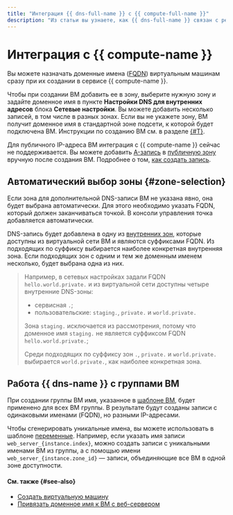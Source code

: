 ```yaml
---
title: "Интеграция {{ dns-full-name }} с {{ compute-full-name }}"
description: "Из статьи вы узнаете, как {{ dns-full-name }} связан с ресурсами {{ compute-full-name }}." 
---
```


# Интеграция с {{ compute-name }}

Вы можете назначать доменные имена ([FQDN](../../compute/concepts/network.md#hostname)) виртуальным машинам сразу при их создании в сервисе {{ compute-name }}.

Чтобы при создании ВМ добавить ее в зону, выберите нужную зону и задайте доменное имя в пункте **Настройки DNS для внутренних адресов** блока **Сетевые настройки**. Вы можете добавить несколько записей, в том числе в разных зонах. Если вы не укажете зону, ВМ получит доменное имя в стандартной зоне подсети, к которой будет подключена ВМ. Инструкции по созданию ВМ см. в разделе [{#T}](../../compute/operations/vm-create/create-linux-vm.md).

Для публичного IP-адреса ВМ интеграция с {{ compute-name }} сейчас не поддерживается. Вы можете добавить [A-запись](resource-record.md#a) в [публичную зону](dns-zone.md#public-zones) вручную после создания ВМ. Подробнее о том, [как создать запись](../operations/resource-record-create.md).

## Автоматический выбор зоны {#zone-selection}

Если зона для дополнительной DNS-записи ВМ не указана явно, она будет выбрана автоматически. Для этого необходимо указать FQDN, который должен заканчиваться точкой. В консоли управления точка добавляется автоматически.

DNS-запись будет добавлена в одну из [внутренних зон](dns-zone.md#private-zones), которые доступны из виртуальной сети ВМ и являются суффиксами FQDN. Из подходящих по суффиксу выбирается наиболее конкретная внутренняя зона. Если подходящих зон с одним и тем же доменным именем несколько, будет выбрана одна из них.

> Например, в сетевых настройках задали FQDN `hello.world.private.` и из виртуальной сети доступны четыре внутренние DNS-зоны:
>
> * сервисная `.`;
> * пользовательские: `staging.`, `private.` и `world.private.`
>
> Зона `staging.` исключается из рассмотрения, потому что доменное имя `staging.` не является суффиксом FQDN `hello.world.private.`;
>
> Среди подходящих по суффиксу зон `.`, `private.` и `world.private.` выбирается `world.private.`, как наиболее конкретная зона.

## Работа {{ dns-name }} с группами ВМ

При создании группы ВМ имя, указанное в [шаблоне ВМ](../../compute/concepts/instance-groups/instance-template.md), будет применено для всех ВМ группы. В результате будут созданы записи с одинаковыми именами (FQDN), но разными IP-адресами. 

Чтобы сгенерировать уникальные имена, вы можете использовать в шаблоне [переменные](../../compute/concepts/instance-groups/variables-in-the-template.md). Например, если указать имя записи `web_server_{instance.index}`, можно создать записи с уникальными именами ВМ из группы, а с помощью имени `web_server_{instance.zone_id}` — записи, объединяющие все ВМ в одной зоне доступности.

#### См. также {#see-also}

* [Создать виртуальную машину](../../compute/operations/index.md)
* [Привязать доменное имя к ВМ с веб-сервером](../tutorials/bind-domain-vm.md)
